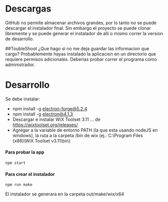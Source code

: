 # Descargas
GitHub no permite almacenar archivos grandes, por lo tanto no se puede descargar el instalador final. Sin embargo el proyecto se puede clonar libremente y se puede generar el instalador de alli o mismo correr la version de desarrollo.

##ToubleShoot
¿Que hago si no me deja guardar las informacion que cargo?
Probablemente hayas instalado la aplicacion en un directorio que requiere permisos adicionales. Deberias probar correr el programa como administrador.

# Desarrollo
Se debe instalar:
* npm install -g electron-forge@5.2.4
* npm install -g electron@4.1.3
* Descargar e instalar WiX Toolset 3.11 ... de https://wixtoolset.org/releases/
* Agregar a la variable de entorno PATH (la que esta usando nodeJS en windows), la ruta a la carpeta /bin de wix  (ej.: C:\Program Files (x86)\WiX Toolset v3.11\bin)

#### Para probar la app
````
npm start
````
#### Para crear el instalador
````
npm run make
````

El instalador se generara en la carpeta out/make/wix/x64